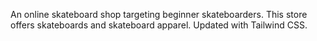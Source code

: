 An online skateboard shop targeting beginner skateboarders. This store offers skateboards and skateboard apparel. Updated with Tailwind CSS.